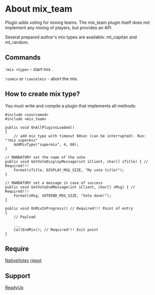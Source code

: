 # About mix_team
Plugin adds voting for mixing teams. The mix_team plugin itself does not implement any mixing of players, but provides an API. 

Several prepared author's mix types are available: mt_capitan and mt_random.

## Commands
`!mix <type>` - start mix <type>.

`!unmix` or `!cancelmix` - abort the mix.

## How to create mix type?
You must write and compile a plugin that implements all methods:
```pawn
#include <sourcemod>
#include <mix_team>

public void OnAllPluginsLoaded()
{
	// add mix type with timeout 60sec (can be interrupted). Run: "!mix supermix"
	AddMixType("supermix", 4, 60);
}

// MANDATORY set the name of the vote
public void GetVoteDisplayMessage(int iClient, char[] sTitle) { // Required!!!
	Format(sTitle, DISPLAY_MSG_SIZE, "My vote title!");
}

// MANDATORY set a message in case of success
public void GetVoteEndMessage(int iClient, char[] sMsg) { // Required!!!
	Format(sMsg, VOTEEND_MSG_SIZE, "Vote done!");
}

public void OnMixInProgress() // Required!!! Point of entry
{
	// Payload
	
	...
	CallEndMix(); // Required!!! Exit point
}
```

## Require
[NativeVotes](https://github.com/sapphonie/sourcemod-nativevotes-updated)
[ripext](https://github.com/ErikMinekus/sm-ripext/releases/tag/1.3.1)

## Support
[ReadyUp](https://github.com/SirPlease/L4D2-Competitive-Rework/blob/master/addons/sourcemod/scripting/readyup.sp)
